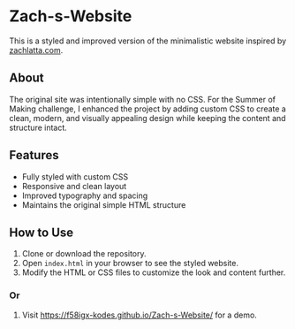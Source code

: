 # Zach-s-Website

This is a styled and improved version of the minimalistic website inspired by [zachlatta.com](https://zachlatta.com).

## About

The original site was intentionally simple with no CSS. For the Summer of Making challenge, I enhanced the project by adding custom CSS to create a clean, modern, and visually appealing design while keeping the content and structure intact.

## Features

* Fully styled with custom CSS
* Responsive and clean layout
* Improved typography and spacing
* Maintains the original simple HTML structure

## How to Use

1. Clone or download the repository.
2. Open `index.html` in your browser to see the styled website.
3. Modify the HTML or CSS files to customize the look and content further.

### Or

1. Visit https://f58igx-kodes.github.io/Zach-s-Website/ for a demo.
